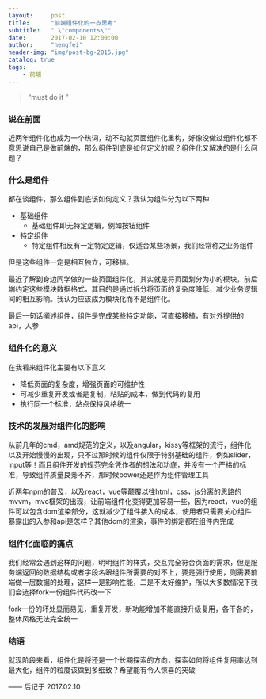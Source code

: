 ```yaml
---
layout:     post
title:      "前端组件化的一点思考"
subtitle:   " \"components\""
date:       2017-02-10 12:00:00
author:     "hengfei"
header-img: "img/post-bg-2015.jpg"
catalog: true
tags:
    - 前端
---
```


> “must do it ”


### 说在前面
近两年组件化也成为一个热词，动不动就页面组件化重构，好像没做过组件化都不意思说自己是做前端的，那么组件到底是如何定义的呢？组件化又解决的是什么问题？

### 什么是组件
都在谈组件，那么组件到底该如何定义？我认为组件分为以下两种
* 基础组件
  * 基础组件即无特定逻辑，例如按钮组件
* 特定组件
  * 特定组件相反有一定特定逻辑，仅适合某些场景，我们经常称之业务组件

但是这些组件一定是相互独立，可移植。

最近了解到身边同学做的一些页面组件化，其实就是将页面划分为小的模块，前后端约定这些模块数据格式，其目的是通过拆分将页面的复杂度降低，减少业务逻辑间的相互影响。我认为应该成为模块化而不是组件化。

最后一句话阐述组件，组件是完成某些特定功能，可直接移植，有对外提供的api，入参


### 组件化的意义

在我看来组件化主要有以下意义
* 降低页面的复杂度，增强页面的可维护性
* 可减少重复开发或者是复制，粘贴的成本，做到代码的复用
* 执行同一个标准，站点保持风格统一

### 技术的发展对组件化的影响

从前几年的cmd，amd规范的定义，以及angular，kissy等框架的流行，组件化以及开始慢慢的出现，只不过那时候的组件仅限于特别基础的组件，例如slider，input等！而且组件开发的规范完全凭作者的想法和功底，并没有一个严格的标准，导致组件质量良莠不齐，那时候bower还是作为组件管理工具

近两年npm的普及，以及react，vue等颠覆以往html，css，js分离的思路的mvvm，mvc框架的出现，让前端组件化变得更加容易一些，因为react，vue的组件可以包含dom渲染部分，这就减少了组件接入的成本，使用者只需要关心组件暴露出的入参和api是怎样？其他dom的渲染，事件的绑定都在组件内完成

### 组件化面临的痛点

我们经常会遇到这样的问题，明明组件的样式，交互完全符合页面的需求，但是服务端返回的数据结构或者字段名跟组件所需要的对不上，要是强行使用，则需要前端做一层数据的处理，这样一是影响性能，二是不太好维护，所以大多数情况下我们会选择fork一份组件代码改一下

fork一份的坏处显而易见，重复开发，新功能增加不能直接升级复用，各干各的，整体风格无法完全统一


### 结语

就现阶段来看，组件化是将还是一个长期探索的方向，探索如何将组件复用率达到最大化，组件的粒度该做到多细致？希望能有令人惊喜的突破








—— 后记于 2017.02.10


